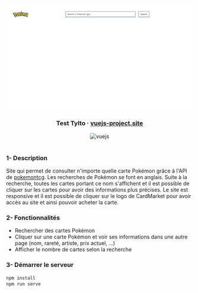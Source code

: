 <div align="center">
  <img src="public/assets/pokemon.gif" alt='gif présentation du projet' postion="center">
  <br>
  <h3>Test Tylto · <a target="_blank" href="https://vuejs-project.site">vuejs-project.site</a></h3>
  <img src="https://img.shields.io/badge/vuejs-%2335495e.svg?style=for-the-badge&logo=vuedotjs&logoColor=%234FC08D" alt='vuejs'>
</div>

<br>

### 1- Description

Site qui permet de consulter n'importe quelle carte Pokémon grâce à l'API de [pokemontcg](https://pokemontcg.io/). Les recherches de Pokémon se font en anglais. Suite à la recherche, toutes les cartes portant ce nom s'affichent et il est possible de cliquer sur les cartes pour avoir des informations plus précises. Le site est responsive et il est possible de cliquer sur le logo de CardMarket pour avoir accès au site et ainsi pouvoir acheter la carte.

### 2- Fonctionnalités

- Rechercher des cartes Pokémon
- Cliquer sur une carte Pokémon et voir ses informations dans une autre page (nom, rareté, artiste, prix actuel, ...)
- Afficher le nombre de cartes selon la recherche

### 3- Démarrer le serveur

```
npm install
npm run serve
```

